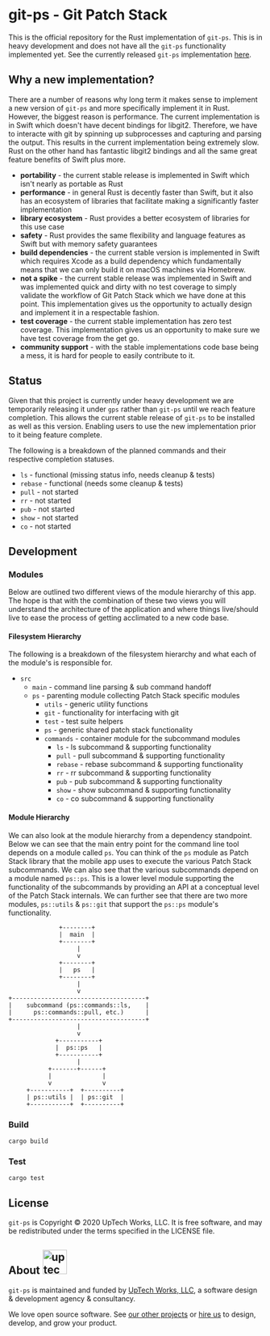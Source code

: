 # git-ps - Git Patch Stack

This is the official repository for the Rust implementation of `git-ps`. This
is in heavy development and does not have all the `git-ps` functionality
implemented yet. See the currently released `git-ps` implementation
[here](https://github.com/uptech/git-ps).

## Why a new implementation?

There are a number of reasons why long term it makes sense to implement a new
version of `git-ps` and more specifically implement it in Rust. However, the
biggest reason is performance. The current implementation is in Swift which
doesn't have decent bindings for libgit2. Therefore, we have to interacte with
git by spinning up subprocesses and capturing and parsing the output. This
results in the current implementation being extremely slow. Rust on the other
hand has fantastic libgit2 bindings and all the same great feature benefits
of Swift plus more.

- **portability** - the current stable release is implemented in Swift which
  isn't nearly as portable as Rust
- **performance** - in general Rust is decently faster than Swift, but it also
  has an ecosystem of libraries that facilitate making a significantly faster
  implementation
- **library ecosystem** - Rust provides a better ecosystem of libraries for
  this use case
- **safety** - Rust provides the same flexibility and language features as
  Swift but with memory safety guarantees
- **build dependencies** - the current stable version is implemented in Swift
  which requires Xcode as a build dependency which fundamentally means that we
  can only build it on macOS machines via Homebrew.
- **not a spike** - the current stable release was implemented in Swift and was
  implemented quick and dirty with no test coverage to simply validate the
  workflow of Git Patch Stack which we have done at this point. This
  implementation gives us the opportunity to actually design and implement it
  in a respectable fashion.
- **test coverage** - the current stable implementation has zero test coverage.
  This implementation gives us an opportunity to make sure we have test
  coverage from the get go.
- **community support** - with the stable implementations code base being a
  mess, it is hard for people to easily contribute to it.

## Status

Given that this project is currently under heavy development we are temporarily
releasing it under `gps` rather than `git-ps` until we reach feature
completion. This allows the current stable release of `git-ps` to be installed
as well as this version. Enabling users to use the new implementation prior
to it being feature complete.

The following is a breakdown of the planned commands and their
respective completion statuses.

* `ls` - functional (missing status info, needs cleanup & tests)
* `rebase` - functional (needs some cleanup & tests)
* `pull` - not started
* `rr` - not started
* `pub` - not started
* `show` - not started
* `co` - not started

## Development


### Modules

Below are outlined two different views of the module hierarchy of this app. The
hope is that with the combination of these two views you will understand the
architecture of the application and where things live/should live to ease the
process of getting acclimated to a new code base.

#### Filesystem Hierarchy

The following is a breakdown of the filesystem hierarchy and what each of the
module's is responsible for.

* `src`
	* `main` - command line parsing & sub command handoff
	* `ps` - parenting module collecting Patch Stack specific modules 
		* `utils` - generic utility functions
		* `git` - functionality for interfacing with git
		* `test` - test suite helpers
		* `ps` - generic shared patch stack functionality
		* `commands` - container module for the subcommand modules
			* `ls` - ls subcommand & supporting functionality
			* `pull` - pull subcommand & supporting functionality
			* `rebase` - rebase subcommand & supporting functionality
			* `rr` - rr subcommand & supporting functionality
			* `pub` - pub subcommand & supporting functionality
			* `show` - show subcommand & supporting functionality
			* `co` - co subcommand & supporting functionality

#### Module Hierarchy

We can also look at the module hierarchy from a dependency standpoint. Below we
can see that the main entry point for the command line tool depends on a module
called `ps`. You can think of the `ps` module as Patch Stack library that the
mobile app uses to execute the various Patch Stack subcommands. We can also
see that the various subcommands depend on a module named `ps::ps`. This is
a lower level module supporting the functionality of the subcommands by
providing an API at a conceptual level of the Patch Stack internals. We can
further see that there are two more modules, `ps::utils` & `ps::git` that
support the `ps::ps` module's functionality.

```
              +--------+
              |  main  |
              +--------+
                   |
                   v
              +--------+
              |   ps   |
              +--------+
                   |
                   v
+-------------------------------------+
|    subcommand (ps::commands::ls,    |
|      ps::commands::pull, etc.)      |
+-------------------------------------+
                   |
                   v
             +-----------+
             |  ps::ps   |
             +-----------+
                   |
           +-------+------+
           |              |
           v              v
     +-----------+  +----------+
     | ps::utils |  | ps::git  |
     +-----------+  +----------+
```

### Build

```text
cargo build
```

### Test

```text
cargo test
```

## License

`git-ps` is Copyright © 2020 UpTech Works, LLC. It is free software, and
may be redistributed under the terms specified in the LICENSE file.

## About <img src="http://upte.ch/img/logo.png" alt="uptech" height="48">

`git-ps` is maintained and funded by [UpTech Works, LLC][uptech], a software
design & development agency & consultancy.

We love open source software. See [our other projects][community] or
[hire us][hire] to design, develop, and grow your product.

[community]: https://github.com/uptech
[hire]: http://upte.ch
[uptech]: http://upte.ch
